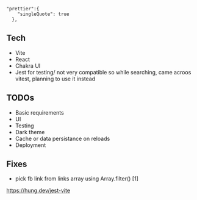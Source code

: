 
```
"prettier":{
    "singleQuote": true
  },
```

## Tech
- Vite
- React
- Chakra UI
- Jest for testing/ not very compatible so while searching, came acroos vitest, planning to use it instead

## TODOs
- Basic requirements
- UI
- Testing
- Dark theme
- Cache or data persistance on reloads
- Deployment

## Fixes
- pick fb link from links array using Array.filter() [1]


https://hung.dev/jest-vite